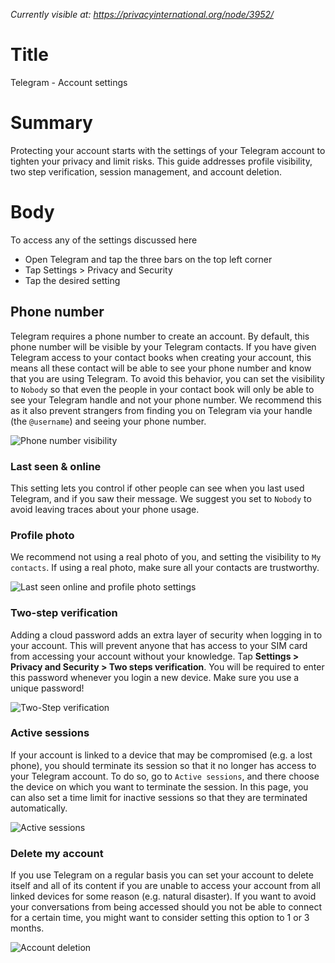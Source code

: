 *Currently visible at: https://privacyinternational.org/node/3952/*

# Title
Telegram - Account settings 

# Summary
Protecting your account starts with the settings of your Telegram account to tighten your privacy and limit risks. This guide addresses profile visibility, two step verification, session management, and account deletion.

# Body 

To access any of the settings discussed here
- Open Telegram and tap the three bars on the top left corner
- Tap Settings > Privacy and Security
- Tap the desired setting

## Phone number

Telegram requires a phone number to create an account. By default, this phone number will be visible by your Telegram contacts. If you have given Telegram access to your contact books when creating your account, this means all these contact will be able to see your phone number and know that you are using Telegram. To avoid this behavior, you can set the visibility to `Nobody` so that even the people in your contact book will only be able to see your Telegram handle and not your phone number. We recommend this as it also prevent strangers from finding you on Telegram via your handle (the `@username`) and seeing your phone number.

![Phone number visibility](../../images/Telegram/tg_phonenum.png?raw=true)

### Last seen & online

This setting lets you control if other people can see when you last used Telegram, and if you saw their message. We suggest you set to `Nobody` to avoid leaving traces about your phone usage.


### Profile photo

We recommend not using a real photo of you, and setting the visibility to `My contacts`. If using a real photo, make sure all your contacts are trustworthy.

![Last seen online and profile photo settings](../../images/Telegram/tg_privacy_sec2.png?raw=true)

### Two-step verification

Adding a cloud password adds an extra layer of security when logging in to your account. This will prevent anyone that has access to your SIM card from accessing your account without your knowledge. Tap **Settings > Privacy and Security > Two steps verification**. You will be required to enter this password whenever you login a new device. Make sure you use a unique password! 

![Two-Step verification](../../images/Telegram/tg_two_step.png?raw=true)

### Active sessions

If your account is linked to a device that may be compromised (e.g. a lost phone), you should terminate its session so that it no longer has access to your Telegram account. To do so, go to `Active sessions`, and there choose the device on which you want to terminate the session. In this page, you can also set a time limit for inactive sessions so that they are terminated automatically.

![Active sessions](../../images/Telegram/tg_sessions.png?raw=true)

### Delete my account

If you use Telegram on a regular basis you can set your account to delete itself and all of its content if you are unable to access your account from all linked devices for some reason (e.g. natural disaster). If you want to avoid your conversations from being accessed should you not be able to connect for a certain time, you might want to consider setting this option to 1 or 3 months. 

![Account deletion](../../images/Telegram/tg_deleteacc.png?raw=true)